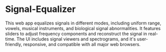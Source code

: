 # Signal-Equalizer
This web app equalizes signals in different modes, including uniform range, vowels, musical instruments, and biological signal abnormalities. It features sliders to adjust frequency components and reconstruct the signal in real-time. The UI includes signal viewers and spectrograms, and it's user-friendly, responsive, and compatible with all major web browsers.

